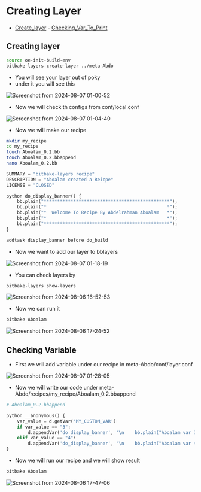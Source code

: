 # Creating Layer

- [Create_layer](https://github.com/Aboalam15/Embedded-Linux/blob/main/EmbeddedLinux/yocto/yocto_create_layer/README.md#creating-layer-1)  -  [Checking_Var_To_Print](https://github.com/Aboalam15/Embedded-Linux/blob/main/EmbeddedLinux/yocto/yocto_create_layer/README.md#checking-variable)

## Creating layer

```bash
source oe-init-build-env
bitbake-layers create-layer ../meta-Abdo
```
- You will see your layer out of poky
- under it you will see this

![Screenshot from 2024-08-07 01-00-52](https://github.com/user-attachments/assets/2230fdd9-0c39-48d7-aed2-c8b18f065962)
- Now we will check th configs from conf/local.conf

![Screenshot from 2024-08-07 01-04-40](https://github.com/user-attachments/assets/029805dd-1777-4abd-a959-eab02d4a208a)

- Now we will make our recipe
```bash
mkdir my_recipe
cd my_recipe
touch Aboalam_0.2.bb
touch Aboalam_0.2.bbappend
nano Aboalam_0.2.bb
```
```python
SUMMARY = "bitbake-layers recipe"
DESCRIPTION = "Aboalam created a Reicpe"
LICENSE = "CLOSED"

python do_display_banner() {
    bb.plain("***********************************************");
    bb.plain("*                                             *");
    bb.plain("*  Welcome To Recipe By Abdelrahman Aboalam   *");
    bb.plain("*                                             *");
    bb.plain("***********************************************");
}

addtask display_banner before do_build
```
- Now we want to add our layer to bblayers

![Screenshot from 2024-08-07 01-18-19](https://github.com/user-attachments/assets/f035420b-9825-4ebf-943d-43591d3ffc5a)

- You can check layers by
```bash
bitbake-layers show-layers
```
![Screenshot from 2024-08-06 16-52-53](https://github.com/user-attachments/assets/bb06f4ca-e3c4-4d65-9f3a-cdea8edacc55)


- Now we can run it
```bash
bitbake Aboalam
```
![Screenshot from 2024-08-06 17-24-52](https://github.com/user-attachments/assets/300fd710-8e4b-4ea4-b171-08cc5dcc354f)


## Checking Variable

- First we will add variable under our recipe in meta-Abdo/conf/layer.conf

![Screenshot from 2024-08-07 01-28-05](https://github.com/user-attachments/assets/cf768c0e-05a8-4948-b438-c54006094a72)

- Now we will write our code under meta-Abdo/recipes/my_recipe/Aboalam_0.2.bbappend

```python
# Aboalam_0.2.bbappend

python __anonymous() {
    var_value = d.getVar('MY_CUSTOM_VAR')
    if var_value == "3":
        d.appendVar('do_display_banner', '\n    bb.plain("Aboalam var 3")\n')
    elif var_value == "4":
        d.appendVar('do_display_banner', '\n    bb.plain("Aboalam var 4")\n')
}
```

- Now we will run our recipe and we will show result
```bash
bitbake Aboalam
```

![Screenshot from 2024-08-06 17-47-06](https://github.com/user-attachments/assets/16c657a9-c4e9-4de4-b210-58cbb45d67ba)

